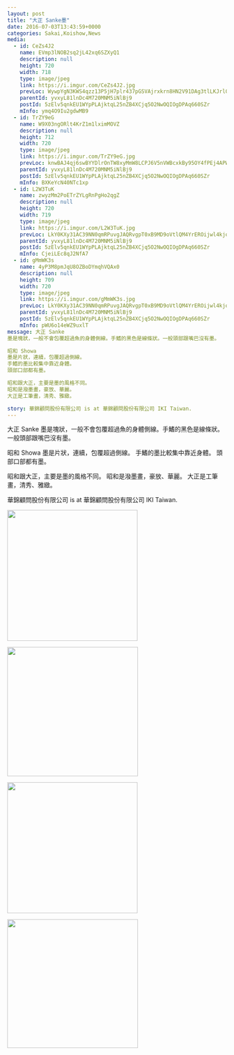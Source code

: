 ```yaml
---
layout: post
title: "大正 Sanke墨" 
date: 2016-07-03T13:43:59+0000 
categories: Sakai,Koishow,News 
media:
  - id: CeZs4J2
    name: EVmp3lNOB2sq2jL42xq6SZXyQ1
    description: null
    height: 720
    width: 718
    type: image/jpeg
    link: https://i.imgur.com/CeZs4J2.jpg
    prevLoc: WywpYgN3KWS4qzz13P5jH7plr437pGSVAjrxkrn8HN2V91DAg3tlLKJrl0l1tqXJ0Yj97DtRwGk47rqLUw5j9n8EL5FRlG3zL4j9SkOp3Q1pqjspQyyowDz1tgRLzqRKX0coJkxGrrGocvBMw3qEzntKjBxjgpnvckxo7zqqZVtEpl7Xm22McZWOG4ZYW9hRpyMmkmGpcmEOx7px2ZfxmEVMqvwVCmNK53WVm6CG9GzArn6As4EAGxDAZmIqv3PlonM4
    parentId: yvxyL81lnDc4M720MNM5iNlBj9
    postId: 5zElv5qnkEU1WYpPLAjktqL25nZB4XCjq5O2NwOQIOgDPAq660SZr
    mInfo: ymq4O9Iu2gdwMB9
  - id: TrZY9eG
    name: W9X03ngORlt4KrZ1m1lximMOVZ
    description: null
    height: 712
    width: 720
    type: image/jpeg
    link: https://i.imgur.com/TrZY9eG.jpg
    prevLoc: knwBAJ4qj6swBYYDlrOnTW8xyMmW8LCPJ6V5nVWBcxkBy95OY4fPEj4APWP8cgNG3r1Bkvi4EMyYKW9xc1D4vJjZApIwZYQpmR8LHvwMZryMWKT6PxxNKm6ZI6773GMPVkfWB9O5WQ4ZFlW8pr2BPqfN7lv1L9ZAuxLKo2669JHmwZBMGooJs3r91B3mn6fpgmjn2zJMcJ9Zv4XlQwUxKGQ7MznRuv0gM5QE7xHlZjPlxnLMfwR5QVj5OWs4Rz10WX86
    parentId: yvxyL81lnDc4M720MNM5iNlBj9
    postId: 5zElv5qnkEU1WYpPLAjktqL25nZB4XCjq5O2NwOQIOgDPAq660SZr
    mInfo: BXKeYcN40NTc1xp
  - id: L2W3TuK
    name: zwyzMm2PoETrZYLgRnPgHo2qgZ
    description: null
    height: 720
    width: 719
    type: image/jpeg
    link: https://i.imgur.com/L2W3TuK.jpg
    prevLoc: LkY0KXy31AC39NN0qmRPuvgJAQRvgpT0xB9MD9oVtlQM4YrEROijwl4kjojViJy7wG1x3MF05RDg9kNvS31PvOmrYESwOy8lGOQvHGMlqzxlR6H1MppMPkAKcEgQknJDPjf3yPGzlLKNH25NZEN8GDFxkkkGXDR1i76PNOgg2AfYlgkKGww3IXErgzXrwwsZnPlm1kpBi599QG9ZQ2TrYV10K4rQT8QEw10vmqcDLGox5voQsok8R7j8mYtjAlv0kz4E
    parentId: yvxyL81lnDc4M720MNM5iNlBj9
    postId: 5zElv5qnkEU1WYpPLAjktqL25nZB4XCjq5O2NwOQIOgDPAq660SZr
    mInfo: CjeiLEc8qJ2NfA7
  - id: gMmWK3s
    name: 4yP3M8pmJqU8OZBoDYmqhVQAx0
    description: null
    height: 709
    width: 720
    type: image/jpeg
    link: https://i.imgur.com/gMmWK3s.jpg
    prevLoc: LkY0KXy31AC39NN0qmRPuvgJAQRvgpT0xB9MD9oVtlQM4YrEROijwl4kjojViJy7wG1x3MF05RDg9kNvS31PvO5WVjhvAvAELwwGTGMlqzxlGVF1MppMPkAxiEggD86lWVc3VnKGGEyPFqkg33LWpkhM1MljEpPrc76PNOgg2AfYlgkKGww3IXErgzXwRNhogp9EB0NJU4R1W21156HrqPE1z4k9UJqXJwDq9gSMZNnDkLgrsok8R7j8mYtjKvjONV3O
    parentId: yvxyL81lnDc4M720MNM5iNlBj9
    postId: 5zElv5qnkEU1WYpPLAjktqL25nZB4XCjq5O2NwOQIOgDPAq660SZr
    mInfo: pWU6o14eWZ9uxlT
message: 大正 Sanke
墨是塊狀，一般不會包覆超過魚的身體側線。手鰭的黑色是線條狀。一般頭部跟嘴巴沒有墨。

昭和 Showa
墨是片狀，連續，包覆超過側線。
手鰭的墨比較集中靠近身體。
頭部口部都有墨。

昭和跟大正，主要是墨的風格不同。
昭和是潑墨畫，豪放、華麗。
大正是工筆畫，清秀、雅緻。
story: 華錦顧問股份有限公司 is at 華錦顧問股份有限公司 IKI Taiwan.
---
```


大正 Sanke
墨是塊狀，一般不會包覆超過魚的身體側線。手鰭的黑色是線條狀。一般頭部跟嘴巴沒有墨。

昭和 Showa
墨是片狀，連續，包覆超過側線。
手鰭的墨比較集中靠近身體。
頭部口部都有墨。

昭和跟大正，主要是墨的風格不同。
昭和是潑墨畫，豪放、華麗。
大正是工筆畫，清秀、雅緻。
 
 
華錦顧問股份有限公司 is at 華錦顧問股份有限公司 IKI Taiwan.


<a href="https://i.imgur.com/CeZs4J2.jpg"><img src="https://i.imgur.com/CeZs4J2.jpg" height="300" width="299" /></a> 

 
<a href="https://i.imgur.com/TrZY9eG.jpg"><img src="https://i.imgur.com/TrZY9eG.jpg" height="296" width="300" /></a> 

 
<a href="https://i.imgur.com/L2W3TuK.jpg"><img src="https://i.imgur.com/L2W3TuK.jpg" height="300" width="299" /></a> 

 
<a href="https://i.imgur.com/gMmWK3s.jpg"><img src="https://i.imgur.com/gMmWK3s.jpg" height="295" width="300" /></a> 
 
